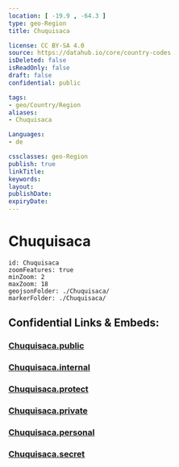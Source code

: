 ```yaml
---
location: [ -19.9 , -64.3 ] 
type: geo-Region
title: Chuquisaca

license: CC BY-SA 4.0
source: https://datahub.io/core/country-codes
isDeleted: false
isReadOnly: false
draft: false
confidential: public

tags:
- geo/Country/Region
aliases:
- Chuquisaca

Languages:
- de

cssclasses: geo-Region
publish: true
linkTitle: 
keywords: 
layout: 
publishDate: 
expiryDate: 
---
```


# Chuquisaca

```leaflet
id: Chuquisaca
zoomFeatures: true 
minZoom: 2 
maxZoom: 18
geojsonFolder: ./Chuquisaca/
markerFolder: ./Chuquisaca/
```


## Confidential Links & Embeds: 

### [Chuquisaca.public](/_public/\Earth\Continent\America~South\Bolivia\departments~BoliviaChuquisaca.public.md) 

### [Chuquisaca.internal](/_internal/\Earth\Continent\America~South\Bolivia\departments~BoliviaChuquisaca.internal.md) 

### [Chuquisaca.protect](/_protect/\Earth\Continent\America~South\Bolivia\departments~BoliviaChuquisaca.protect.md) 

### [Chuquisaca.private](/_private/\Earth\Continent\America~South\Bolivia\departments~BoliviaChuquisaca.private.md) 

### [Chuquisaca.personal](/_personal/\Earth\Continent\America~South\Bolivia\departments~BoliviaChuquisaca.personal.md) 

### [Chuquisaca.secret](/_secret/\Earth\Continent\America~South\Bolivia\departments~BoliviaChuquisaca.secret.md)

